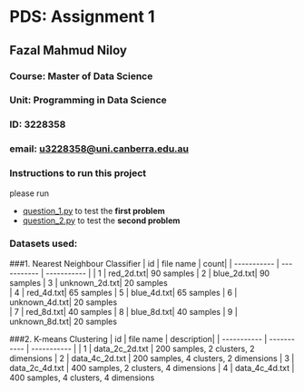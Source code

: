 # PDS: Assignment 1
## Fazal Mahmud Niloy
### Course: Master of Data Science
### Unit: Programming in Data Science
### ID: 3228358
### email: [u3228358@uni.canberra.edu.au](mailto:u3228358@uni.canberra.edu.au)

### Instructions to run this project
please run
- [question_1.py](question_1.py) to test the **first problem**
- [question_2.py](question_2.py) to test the **second problem**


### Datasets used:

###1.  Nearest Neighbour Classifier
| id | file name | count|
| ----------- | ----------- | ----------- |
| 1 | red_2d.txt| 90 samples
| 2 | blue_2d.txt| 90 samples
| 3 | unknown_2d.txt| 20 samples  
| 4 | red_4d.txt| 65 samples
| 5 | blue_4d.txt| 65 samples
| 6 | unknown_4d.txt| 20 samples  
| 7 | red_8d.txt| 40 samples
| 8 | blue_8d.txt| 40 samples
| 9 | unknown_8d.txt| 20 samples

###2.  K-means Clustering
| id | file name | description|
| ----------- | ----------- | ----------- |
| 1 | data_2c_2d.txt | 200 samples, 2 clusters, 2 dimensions
| 2 | data_4c_2d.txt | 200 samples, 4 clusters, 2 dimensions
| 3 | data_2c_4d.txt | 400 samples, 2 clusters, 4 dimensions
| 4 | data_4c_4d.txt | 400 samples, 4 clusters, 4 dimensions
